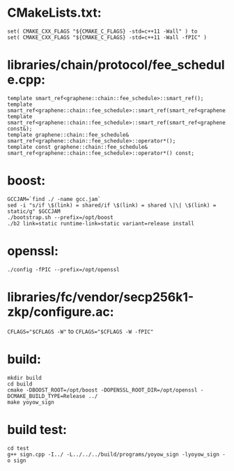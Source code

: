 # CMakeLists.txt:
   ```
   set( CMAKE_CXX_FLAGS "${CMAKE_C_FLAGS} -std=c++11 -Wall" ) to
   set( CMAKE_CXX_FLAGS "${CMAKE_C_FLAGS} -std=c++11 -Wall -fPIC" )
   ```
# libraries/chain/protocol/fee_schedule.cpp:
   ```
   template smart_ref<graphene::chain::fee_schedule>::smart_ref();
   template smart_ref<graphene::chain::fee_schedule>::smart_ref(smart_ref<graphene::chain::fee_schedule>&&);
   template smart_ref<graphene::chain::fee_schedule>::smart_ref(smart_ref<graphene::chain::fee_schedule> const&);
   template graphene::chain::fee_schedule& smart_ref<graphene::chain::fee_schedule>::operator*();
   template const graphene::chain::fee_schedule& smart_ref<graphene::chain::fee_schedule>::operator*() const;
   ```
# boost:
   ```
   GCCJAM=`find ./ -name gcc.jam`
   sed -i "s/if \$(link) = shared/if \$(link) = shared \|\| \$(link) = static/g" $GCCJAM
   ./bootstrap.sh --prefix=/opt/boost
   ./b2 link=static runtime-link=static variant=release install
   ```

# openssl:
   ```./config -fPIC --prefix=/opt/openssl```

# libraries/fc/vendor/secp256k1-zkp/configure.ac:
   ```CFLAGS="$CFLAGS -W"``` to
   ```CFLAGS="$CFLAGS -W -fPIC"```

# build:
   ```
   mkdir build
   cd build
   cmake -DBOOST_ROOT=/opt/boost -DOPENSSL_ROOT_DIR=/opt/openssl -DCMAKE_BUILD_TYPE=Release ../
   make yoyow_sign
   ```

# build test:
   ```
   cd test
   g++ sign.cpp -I../ -L../../../build/programs/yoyow_sign -lyoyow_sign -o sign
   ```